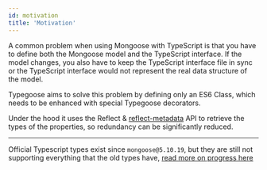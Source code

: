 ```yaml
---
id: motivation
title: 'Motivation'
---
```


A common problem when using Mongoose with TypeScript is that you have to define both the Mongoose model and the TypeScript interface. If the model changes, you also have to keep the TypeScript interface file in sync or the TypeScript interface would not represent the real data structure of the model.

Typegoose aims to solve this problem by defining only an ES6 Class, which needs to be enhanced with special Typegoose decorators.

Under the hood it uses the Reflect & [reflect-metadata](https://github.com/rbuckton/reflect-metadata) API to retrieve the types of the properties, so redundancy can be significantly reduced.

---

Official Typescript types exist since `mongoose@5.10.19`, but they are still not supporting everything that the old types have, [read more on progress here](https://github.com/typegoose/typegoose/issues/432)
